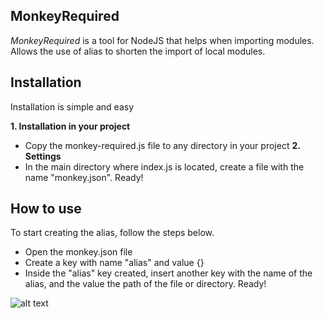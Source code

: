 ## MonkeyRequired
 *MonkeyRequired* is a tool for NodeJS that helps when importing modules. Allows the use of alias to shorten the import of local modules.
## Installation
 Installation is simple and easy
 
 **1. Installation in your project**
   - Copy the monkey-required.js file to any directory in your project
 **2. Settings**
   - In the main directory where index.js is located, create a file with the name "monkey.json". Ready!

## How to use
 To start creating the alias, follow the steps below.
 - Open the monkey.json file
 - Create a key with name "alias" and value {}
 - Inside the "alias" key created, insert another key with the name of the alias, and the value the path of the file or directory. Ready!

![alt text](https://i.imgur.com/m326faF.png)
